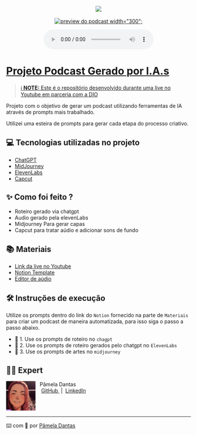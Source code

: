 <p align="center">
<img 
    src="https://github.com/P4mm/prompts-for-podcast-generate-by-ia/blob/main/assets/P4mm-dantas-1--unscreen.gif"
    width="500";

</p>

<p align="center">
<a href="https://spotifyanchor-web.app.link/e/dsSjo4ZlwDb">
    <img 
        src="https://upload.wikimedia.org/wikipedia/commons/2/26/Spotify_logo_with_text.svg" 
        alt="preview do podcast">
width="300";
</p>
<div align="center">
    <audio src="https://github.com/P4mm/prompts-for-podcast-generate-by-ia/blob/main/podcast1.mp4" controls title="Podcast editado"></audio>
</div>

# Projeto Podcast Gerado por I.A.s


 > ℹ️ **NOTE:** Este é o repositório desenvolvido durante uma live no Youtube em parceria com a [DIO](https://dio.me/curso-chat-gpt-for-devs/AFB07B56E0J8)

Projeto com o objetivo de gerar um podcast utilizando ferramentas de IA através de prompts mais trabalhado.

Utilizei uma esteira de prompts para gerar cada etapa do processo criativo.

## 💻 Tecnologias utilizadas no projeto

- [ChatGPT](https://chat.openai.com/) 
- [MidJourney](https://www.midjourney.com/app/)
- [ElevenLabs](https://beta.elevenlabs.io/)
- [Capcut](https://www.capcut.com/pt-br/)

## ✨ Como foi feito ?

- Roteiro gerado via chatgpt
- Audio gerado pela elevenLabs
- Midjourney Para gerar capas
- Capcut para tratar aúdio e adicionar sons de fundo

## 📚 Materiais

- [Link da live no Youtube](https://www.youtube.com)
- [Notion Template](https://www.notion.so/PAS-Podcast-AI-Studio-351120e4026e45f3a6aca5aefaa4ee12)
- [Editor de aúdio](https://www.capcut.com/editor?from_page=landing_page&__action_from=picture_V%C3%ADdeos%20profissionais%20em%20minutos,%20n%C3%A3o%20em%20horas.)


## 🛠️ Instruções de execução

Utilize os prompts dentro do link do `Notion` fornecido na parte de `Materiais` para criar um podcast de maneira automatizada, para isso siga o passo a passo abaixo.

- 🤖 1. Use os prompts de roteiro no `chagpt`
- 🤖 2. Use os prompts de roteiro gerados pelo chatgpt no  `ElevenLabs`
- 🤖 3. Use os prompts de artes no `midjourney`

## 👨‍💻 Expert

<p>
    <img 
      align=left 
      margin=10 
      width=80 
      src="https://github.com/P4mm/prompts-for-podcast-generate-by-ia/blob/main/assets/IMG_4146.jpg"
    />
    <p>&nbsp&nbsp&nbspPâmela Dantas<br>
    &nbsp&nbsp&nbsp
    <a 
        href="https://github.com/P4mm">
        GitHub
    </a>
    &nbsp;|&nbsp;
    <a 
        href="https://www.linkedin.com/in/pamela-dantas/">
        LinkedIn
    </a>
   </p>
<br/><br/>
<p>

---

⌨️ com 💜 por [Pâmela Dantas](https://github.com/P4mm)
